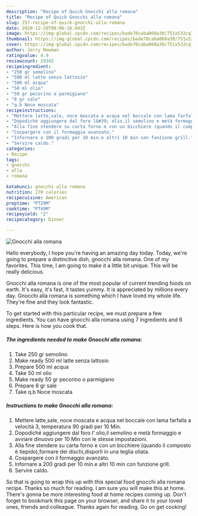 ```yaml
---
description: "Recipe of Quick Gnocchi alla romana"
title: "Recipe of Quick Gnocchi alla romana"
slug: 257-recipe-of-quick-gnocchi-alla-romana
date: 2020-12-28T00:06:16.043Z
image: https://img-global.cpcdn.com/recipes/bade70caba060a30/751x532cq70/gnocchi-alla-romana-recipe-main-photo.jpg
thumbnail: https://img-global.cpcdn.com/recipes/bade70caba060a30/751x532cq70/gnocchi-alla-romana-recipe-main-photo.jpg
cover: https://img-global.cpcdn.com/recipes/bade70caba060a30/751x532cq70/gnocchi-alla-romana-recipe-main-photo.jpg
author: Jerry Newman
ratingvalue: 4.9
reviewcount: 19342
recipeingredient:
- "250 gr semolino"
- "500 ml latte senza lattosio"
- "500 ml acqua"
- "50 ml olio"
- "50 gr pecorino o parmigiano"
- "8 gr sale"
- "q.b Noce moscata"
recipeinstructions:
- "Mettere latte,sale, noce moscata e acqua nel boccale con lama farfalla a velocità 3, temperatura 90 gradi per 10 Min."
- "Dopodiché aggiungere dal foro l&#39; olio,il semolino e metà formaggio e avviare dinuovo per 10 Min con le stesse impostazioni."
- "Alla fine stendere su carta forno e con un bicchiere (quando il composto è tiepido),formare dei dischi,disporli in una teglia oliata."
- "Cospargere con il formaggio avanzato."
- "Infornare a 200 gradi per 10 min.e altri 10 min con funzione grill."
- "Servire caldo."
categories:
- Recipe
tags:
- gnocchi
- alla
- romana

katakunci: gnocchi alla romana 
nutrition: 270 calories
recipecuisine: American
preptime: "PT29M"
cooktime: "PT49M"
recipeyield: "2"
recipecategory: Dinner

---
```



![Gnocchi alla romana](https://img-global.cpcdn.com/recipes/bade70caba060a30/751x532cq70/gnocchi-alla-romana-recipe-main-photo.jpg)

Hello everybody, I hope you're having an amazing day today. Today, we're going to prepare a distinctive dish, gnocchi alla romana. One of my favorites. This time, I am going to make it a little bit unique. This will be really delicious.



Gnocchi alla romana is one of the most popular of current trending foods on earth. It's easy, it's fast, it tastes yummy. It is appreciated by millions every day. Gnocchi alla romana is something which I have loved my whole life. They're fine and they look fantastic.


To get started with this particular recipe, we must prepare a few ingredients. You can have gnocchi alla romana using 7 ingredients and 6 steps. Here is how you cook that.

<!--inarticleads1-->

##### The ingredients needed to make Gnocchi alla romana:

1. Take 250 gr semolino
1. Make ready 500 ml latte senza lattosio
1. Prepare 500 ml acqua
1. Take 50 ml olio
1. Make ready 50 gr pecorino o parmigiano
1. Prepare 8 gr sale
1. Take q.b Noce moscata




<!--inarticleads2-->

##### Instructions to make Gnocchi alla romana:

1. Mettere latte,sale, noce moscata e acqua nel boccale con lama farfalla a velocità 3, temperatura 90 gradi per 10 Min.
1. Dopodiché aggiungere dal foro l&#39; olio,il semolino e metà formaggio e avviare dinuovo per 10 Min con le stesse impostazioni.
1. Alla fine stendere su carta forno e con un bicchiere (quando il composto è tiepido),formare dei dischi,disporli in una teglia oliata.
1. Cospargere con il formaggio avanzato.
1. Infornare a 200 gradi per 10 min.e altri 10 min con funzione grill.
1. Servire caldo.




So that is going to wrap this up with this special food gnocchi alla romana recipe. Thanks so much for reading. I am sure you will make this at home. There's gonna be more interesting food at home recipes coming up. Don't forget to bookmark this page on your browser, and share it to your loved ones, friends and colleague. Thanks again for reading. Go on get cooking!
